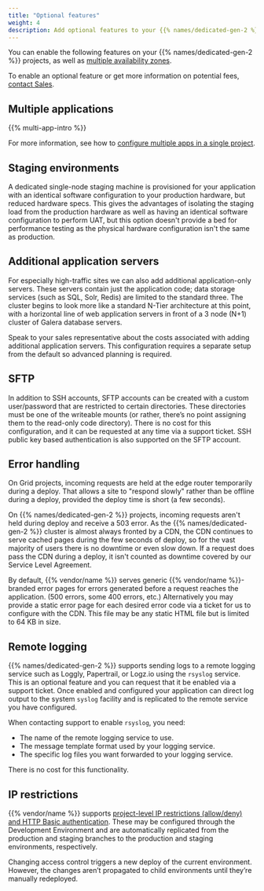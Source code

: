 ```yaml
---
title: "Optional features"
weight: 4
description: Add optional features to your {{% names/dedicated-gen-2 %}} project.
---
```


You can enable the following features on your {{% names/dedicated-gen-2 %}} projects,
as well as [multiple availability zones](../../dedicated-gen-3/options.md#multiple-availability-zones).

To enable an optional feature or get more information on potential fees,
[contact Sales](https://platform.sh/contact/).

## Multiple applications

{{% multi-app-intro %}}

For more information, see how to [configure multiple apps in a single project](../../create-apps/multi-app/_index.md).

## Staging environments

A dedicated single-node staging machine is provisioned for your application with an identical software configuration to your production hardware, but reduced hardware specs.
This gives the advantages of isolating the staging load from the production hardware as well as having an identical software configuration to perform UAT, but this option doesn't provide a bed for performance testing as the physical hardware configuration isn't the same as production.

## Additional application servers

For especially high-traffic sites we can also add additional application-only servers.
These servers contain just the application code; data storage services (such as SQL, Solr, Redis) are limited to the standard three.
The cluster begins to look more like a standard N-Tier architecture at this point, with a horizontal line of web application servers in front of a 3 node (N+1) cluster of Galera database servers.

Speak to your sales representative about the costs associated with adding additional application servers. 
This configuration requires a separate setup from the default so advanced planning is required.

## SFTP

In addition to SSH accounts, SFTP accounts can be created with a custom user/password that are restricted to certain directories. 
These directories must be one of the writeable mounts (or rather, there’s no point assigning them to the read-only code directory). 
There is no cost for this configuration, and it can be requested at any time via a support ticket. 
SSH public key based authentication is also supported on the SFTP account.

## Error handling

On Grid projects, incoming requests are held at the edge router temporarily during a deploy.
That allows a site to "respond slowly" rather than be offline during a deploy, provided the deploy time is short (a few seconds).

On {{% names/dedicated-gen-2 %}} projects, incoming requests aren't held during deploy and receive a 503 error.
As the {{% names/dedicated-gen-2 %}} cluster is almost always fronted by a CDN,
the CDN continues to serve cached pages during the few seconds of deploy,
so for the vast majority of users there is no downtime or even slow down.
If a request does pass the CDN during a deploy, it isn't counted as downtime covered by our Service Level Agreement.

By default, {{% vendor/name %}} serves generic {{% vendor/name %}}-branded error pages for errors generated before a request reaches the application.
(500 errors, some 400 errors, etc.)  Alternatively you may provide a static error page for each desired error code via a ticket for us to configure with the CDN.
This file may be any static HTML file but is limited to 64 KB in size.

## Remote logging

{{% names/dedicated-gen-2 %}} supports sending logs to a remote logging service such as Loggly, Papertrail, or Logz.io using the `rsyslog` service.
This is an optional feature and you can request that it be enabled via a support ticket.
Once enabled and configured your application can direct log output to the system `syslog` facility
and is replicated to the remote service you have configured.

When contacting support to enable `rsyslog`, you need:

- The name of the remote logging service to use.
- The message template format used by your logging service.
- The specific log files you want forwarded to your logging service.

There is no cost for this functionality.

## IP restrictions

{{% vendor/name %}} supports [project-level IP restrictions (allow/deny) and HTTP Basic authentication](../../environments/http-access-control.md). These may be configured through the Development Environment and are automatically replicated from the production and staging branches to the production and staging environments, respectively.

Changing access control triggers a new deploy of the current environment. 
However, the changes aren’t propagated to child environments until they’re manually redeployed.